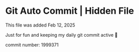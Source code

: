 # Git Auto Commit | Hidden File

This file was added Feb 12, 2025

Just for fun and keeping my daily git commit active 🤪

commit number: 1999371
